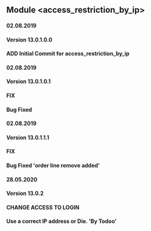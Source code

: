## Module <access_restriction_by_ip>

#### 02.08.2019
#### Version 13.0.1.0.0
#### ADD Initial Commit for access_restriction_by_ip

#### 02.08.2019
#### Version 13.0.1.0.1
#### FIX 
#### Bug Fixed

#### 02.08.2019
#### Version 13.0.1.1.1
#### FIX 
#### Bug Fixed 'order line remove added'

#### 28.05.2020
#### Version 13.0.2
#### CHANGE ACCESS TO LOGIN
#### Use a correct IP address or Die. 'By Todoo'